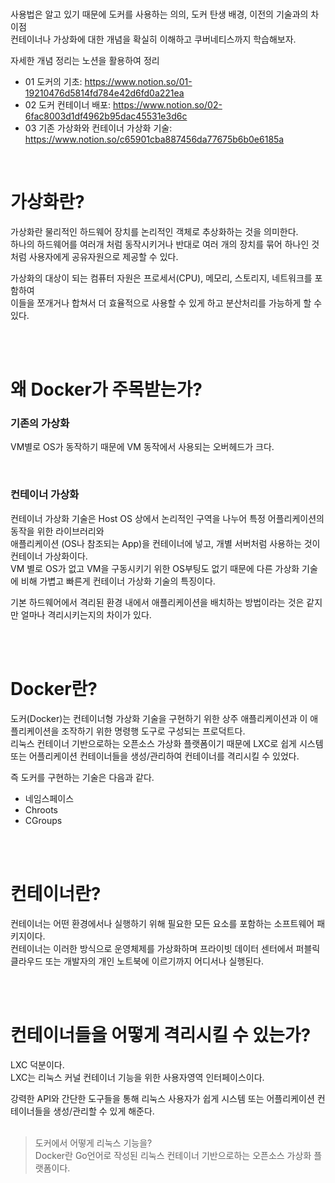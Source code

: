 
<br />    

사용법은 알고 있기 때문에 도커를 사용하는 의의, 도커 탄생 배경, 이전의 기술과의 차이점   
컨테이너나 가상화에 대한 개념을 확실히 이해하고 쿠버네티스까지 학습해보자.       

자세한 개념 정리는 노션을 활용하여 정리   
* 01 도커의 기초: <https://www.notion.so/01-19210476d5814fd784e42d6fd0a221ea>
* 02 도커 컨테이너 배포: <https://www.notion.so/02-6fac8003d1df4962b95dac45531e3d6c>
* 03 기존 가상화와 컨테이너 가상화 기술: <https://www.notion.so/c65901cba887456da77675b6b0e6185a>   
<br />        




# 가상화란?
가상화란 물리적인 하드웨어 장치를 논리적인 객체로 추상화하는 것을 의미한다.     
하나의 하드웨어를 여러개 처럼 동작시키거나 반대로 여러 개의 장치를 묶어 하나인 것처럼 사용자에게 공유자원으로 제공할 수 있다.

가상화의 대상이 되는 컴퓨터 자원은 프로세서(CPU), 메모리, 스토리지, 네트워크를 포함하여    
이들을 쪼개거나 합쳐서 더 효율적으로 사용할 수 있게 하고 분산처리를 가능하게 할 수 있다.


<br />      
<br />      



# 왜 Docker가 주목받는가?   
### 기존의 가상화   
VM별로 OS가 동작하기 때문에 VM 동작에서 사용되는 오버헤드가 크다.   

<br />  

### 컨테이너 가상화   
컨테이너 가상화 기술은 Host OS 상에서 논리적인 구역을 나누어 특정 어플리케이션의 동작을 위한 라이브러리와    
애플리케이션 (OS나 참조되는 App)을 컨테이너에 넣고, 개별 서버처럼 사용하는 것이 컨테이너 가상화이다.       
VM 별로 OS가 없고 VM을 구동시키기 위한 OS부팅도 없기 때문에 다른 가상화 기술에 비해 가볍고 빠른게 컨테이너 가상화 기술의 특징이다.       

기본 하드웨어에서 격리된 환경 내에서 애플리케이션을 배치하는 방법이라는 것은 같지만 얼마나 격리시키는지의 차이가 있다. 

<br />      
<br />      


# Docker란?           
도커(Docker)는 컨테이너형 가상화 기술을 구현하기 위한 상주 애플리케이션과 이 애플리케이션을 조작하기 위한 명령행 도구로 구성되는 프로덕트다.        
리눅스 컨테이너 기반으로하는 오픈소스 가상화 플랫폼이기 때문에 LXC로 쉽게 시스템 또는 어플리케이션 컨테이너들을 생성/관리하여 컨테이너를 격리시킬 수 있었다.      

즉 도커를 구현하는 기술은 다음과 같다. 
* 네임스페이스
* Chroots 
* CGroups




<br />      
<br />     

# 컨테이너란? 
컨테이너는 어떤 환경에서나 실행하기 위해 필요한 모든 요소를 포함하는 소프트웨어 패키지이다.           
컨테이너는 이러한 방식으로 운영체제를 가상화하며 프라이빗 데이터 센터에서 퍼블릭 클라우드 또는 개발자의 개인 노트북에 이르기까지 어디서나 실행된다.        


<br />      
<br />       


# 컨테이너들을 어떻게 격리시킬 수 있는가?   

LXC 덕분이다.    
LXC는 리눅스 커널 컨테이너 기능을 위한 사용자영역 인터페이스이다.     

강력한 API와 간단한 도구들을 통해 리눅스 사용자가 쉽게 시스템 또는 어플리케이션 컨테이너들을 생성/관리할 수 있게 해준다.     
<br />    

> 도커에서 어떻게 리눅스 기능을?      
> Docker란 Go언어로 작성된 리눅스 컨테이너 기반으로하는 오픈소스 가상화 플랫폼이다.    

<br />       



  
